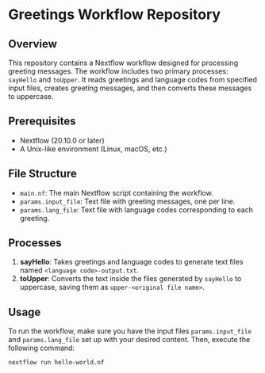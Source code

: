 # Greetings Workflow Repository

## Overview
This repository contains a Nextflow workflow designed for processing greeting messages. The workflow includes two primary processes: `sayHello` and `toUpper`. It reads greetings and language codes from specified input files, creates greeting messages, and then converts these messages to uppercase.

## Prerequisites
- Nextflow (20.10.0 or later)
- A Unix-like environment (Linux, macOS, etc.)

## File Structure
- `main.nf`: The main Nextflow script containing the workflow.
- `params.input_file`: Text file with greeting messages, one per line.
- `params.lang_file`: Text file with language codes corresponding to each greeting.

## Processes
1. **sayHello**: Takes greetings and language codes to generate text files named `<language code>-output.txt`.
2. **toUpper**: Converts the text inside the files generated by `sayHello` to uppercase, saving them as `upper-<original file name>`.

## Usage
To run the workflow, make sure you have the input files `params.input_file` and `params.lang_file` set up with your desired content. Then, execute the following command:


```nextflow run hello-world.nf```

